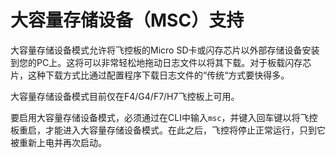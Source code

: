 # 大容量存储设备（MSC）支持

大容量存储设备模式允许将飞控板的Micro SD卡或闪存芯片以外部存储设备安装到您的PC上。这将可以非常轻松地拖动日志文件以将其下载。对于板载闪存芯片，这种下载方式比通过配置程序下载日志文件的“传统“方式要快得多。

大容量存储设备模式目前仅在F4/G4/F7/H7飞控板上可用。

要启用大容量存储设备模式，必须通过在CLI中输入`msc`，并键入回车键以将飞控板重启，才能进入大容量存储设备模式。在此之后，飞控将停止正常运行，只到它被重新上电并再次启动。
